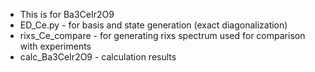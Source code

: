 - This is for Ba3CeIr2O9
- ED_Ce.py - for basis and state generation (exact diagonalization)
- rixs_Ce_compare - for generating rixs spectrum used for comparison with experiments
- calc_Ba3CeIr2O9 - calculation results
